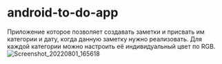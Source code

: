 ﻿# android-to-do-app
Приложение которое позволяет создавать заметки и присвать им категории и дату, когда данную заметку нужно реализовать.
Для каждой категории можно настроить её индивидуальный цвет по RGB.
![Screenshot_20220801_165618](https://user-images.githubusercontent.com/89312934/182166011-49c2f8f2-0d8c-4b12-97f6-e2f091eac955.png)
